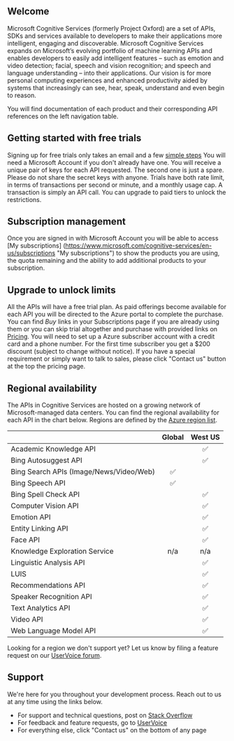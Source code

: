 <!-- 
NavPath: /
LinkLabel: Microsoft Cognitive Services
Url: documentation
Weight: 500
-->

## Welcome

Microsoft Cognitive Services (formerly Project Oxford) are a set of APIs, SDKs and services available to developers to make their applications more intelligent, engaging and discoverable. Microsoft Cognitive Services expands on Microsoft’s evolving portfolio of machine learning APIs and enables developers to easily add intelligent features – such as emotion and video detection; facial, speech and vision recognition; and speech and language understanding – into their applications. Our vision is for more personal computing experiences and enhanced productivity aided by systems that increasingly can see, hear, speak, understand and even begin to reason.

You will find documentation of each product and their corresponding API references on the left navigation table.

## Getting started with free trials
Signing up for free trials only takes an email and a few [simple steps](https://www.microsoft.com/cognitive-services/en-us/sign-up "Sign-up Help") You will need a Microsoft Account if you don't already have one. You will receive a unique pair of keys for each API requested.  The second one is just a spare. Please do not share the secret keys with anyone.  Trials have both rate limit, in terms of transactions per second or minute, and a monthly usage cap. A transaction is simply an API call.  You can upgrade to paid tiers to unlock the restrictions.

## Subscription management
Once you are signed in with Microsoft Account you will be able to access [My subscriptions] (https://www.microsoft.com/cognitive-services/en-us/subscriptions "My subscriptions") to show the products you are using, the quota remaining and the ability to add additional products to your subscription.

## Upgrade to unlock limits
All the APIs will have a free trial plan.  As paid offerings become available for each API you will be directed to the Azure portal to complete the purchase.  You can find *Buy* links in your Subscriptions page if you are already using them or you can skip trial altogether and purchase with provided links on [Pricing](https://www.microsoft.com/cognitive-services/en-us/pricing "pricing").  You will need to set up a Azure subscriber account with a credit card and a phone number.  For the first time subscriber you get a $200 discount (subject to change without notice).  If you have a special requirement or simply want to talk to sales, please click "Contact us" button at the top the pricing page.

## Regional availability
The APIs in Cognitive Services are hosted on a growing network of Microsoft-managed data centers. You can find the regional availability for each API in the chart below. Regions are defined by the [Azure region list](https://azure.microsoft.com/en-us/regions).

|                                          | Global | West US |
|:-----------------------------------------|:------:|:-------:|
| Academic Knowledge API                   |        |    :white_check_mark:    |
| Bing Autosuggest API                     |        |    :white_check_mark:    |
| Bing Search APIs (Image/News/Video/Web)  |    :white_check_mark:  |         |
| Bing Speech API                          |    :white_check_mark:  |         |
| Bing Spell Check API                     |        |    :white_check_mark:    |
| Computer Vision API                      |        |    :white_check_mark:    |
| Emotion API                              |        |    :white_check_mark:    |
| Entity Linking API                       |        |    :white_check_mark:    |
| Face API                                 |        |    :white_check_mark:    |
| Knowledge Exploration Service            |   n/a  |   n/a   |
| Linguistic Analysis API                  |        |    :white_check_mark:    |
| LUIS                                     |        |    :white_check_mark:    |
| Recommendations API                      |        |    :white_check_mark:    |
| Speaker Recognition API                  |        |    :white_check_mark:    |
| Text Analytics API                       |        |    :white_check_mark:    |
| Video API                                |        |    :white_check_mark:    |
| Web Language Model API                   |        |    :white_check_mark:    |
	
Looking for a region we don't support yet? Let us know by filing a feature request on our [UserVoice forum](https://cognitive.uservoice.com/).

## Support
We're here for you throughout your development process. Reach out to us at any time using the links below. 
* For support and technical questions, post on [Stack Overflow](https://stackoverflow.com/questions/tagged/microsoft-cognitive)
* For feedback and feature requests, go to [UserVoice](https://cognitive.uservoice.com/)
* For everything else, click "Contact us" on the bottom of any page
